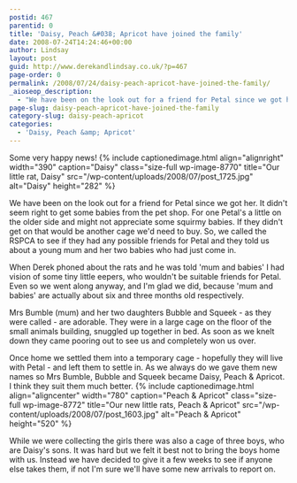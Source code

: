 ```yaml
---
postid: 467
parentid: 0
title: 'Daisy, Peach &#038; Apricot have joined the family'
date: 2008-07-24T14:24:46+00:00
author: Lindsay
layout: post
guid: http://www.derekandlindsay.co.uk/?p=467
page-order: 0
permalink: /2008/07/24/daisy-peach-apricot-have-joined-the-family/
_aioseop_description:
  - "We have been on the look out for a friend for Petal since we got her. It didn't seem right to get some babies from the pet shop. For one Petal's a little on the older side and might not appreciate some squirmy babies."
page-slug: daisy-peach-apricot-have-joined-the-family
category-slug: daisy-peach-apricot
categories:
  - 'Daisy, Peach &amp; Apricot'
---
```

Some very happy news! {% include captionedimage.html align="alignright" width="390" caption="Daisy" class="size-full wp-image-8770" title="Our little rat, Daisy" src="/wp-content/uploads/2008/07/post_1725.jpg" alt="Daisy" height="282" %} 

We have been on the look out for a friend for Petal since we got her. It didn't seem right to get some babies from the pet shop. For one Petal's a little on the older side and might not appreciate some squirmy babies. If they didn't get on that would be another cage we'd need to buy. So, we called the RSPCA to see if they had any possible friends for Petal and they told us about a young mum and her two babies who had just come in.

When Derek phoned about the rats and he was told 'mum and babies' I had vision of some tiny little eepers, who wouldn't be suitable friends for Petal. Even so we went along anyway, and I'm glad we did, because 'mum and babies' are actually about six and three months old respectively.

Mrs Bumble (mum) and her two daughters Bubble and Squeek - as they were called - are adorable. They were in a large cage on the floor of the small animals building, snuggled up together in bed. As soon as we knelt down they came pooring out to see us and completely won us over.

Once home we settled them into a temporary cage - hopefully they will live with Petal - and left them to settle in. As we always do we gave them new names so Mrs Bumble, Bubble and Squeek became Daisy, Peach & Apricot. I think they suit them much better. {% include captionedimage.html align="aligncenter" width="780" caption="Peach & Apricot" class="size-full wp-image-8772" title="Our new little rats, Peach & Apricot" src="/wp-content/uploads/2008/07/post_1603.jpg" alt="Peach & Apricot" height="520" %} 

While we were collecting the girls there was also a cage of three boys, who are Daisy's sons. It was hard but we felt it best not to bring the boys home with us. Instead we have decided to give it a few weeks to see if anyone else takes them, if not I'm sure we'll have some new arrivals to report on.